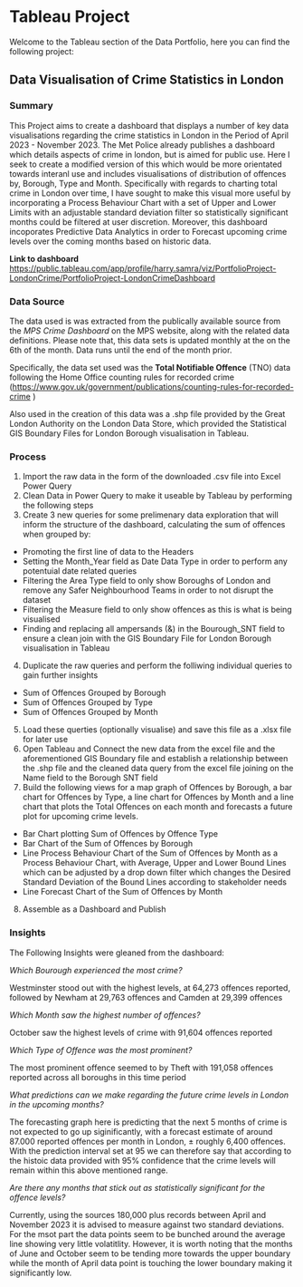 # Tableau Project

Welcome to the Tableau section of the Data Portfolio, here you can find the following project:

## Data Visualisation of Crime Statistics in London

### **Summary**
This Project aims to create a dashboard that displays a number of key data visualisations regarding the crime statistics in London in the Period of April 2023 - November 2023. The Met Police already publishes a dashboard which details aspects of crime in london, but is aimed for public use. Here I seek to create a modified version of this which would be more orientated towards interanl use and includes visualisations of distribution of offences by, Borough, Type and Month. Specifically with regards to charting total crime in London over time, I have sought to make this visual more useful by incorporating a Process Behaviour Chart with a set of Upper and Lower Limits with an adjustable standard deviation filter so statistically significant months could be filtered at user discretion. Moreover, this dashboard incoporates Predictive Data Analytics in order to Forecast upcoming crime levels over the coming months based on historic data.

**Link to dashboard** https://public.tableau.com/app/profile/harry.samra/viz/PortfolioProject-LondonCrime/PortfolioProject-LondonCrimeDashboard

### **Data Source**
The data used is was extracted from the publically available source from the *MPS Crime Dashboard* on the MPS website, along with the related data definitions. Please note that, this data sets is updated monthly at the on the 6th of the month. Data runs until the end of the month prior.

Specifically, the data set used was the **Total Notifiable Offence** (TNO) data following the Home Office counting rules for recorded crime (https://www.gov.uk/government/publications/counting-rules-for-recorded-crime )

Also used in the creation of this data was a .shp file provided by the Great London Authority on the London Data Store, which provided the Statistical GIS Boundary Files for London Borough visualisation in Tableau.

### **Process**

1.	Import the raw data in the form of the downloaded .csv file into Excel Power Query
2.	Clean Data in Power Query to make it useable by Tableau by performing the following steps
3.	Create 3 new queries for some prelimenary data exploration that will inform the structure of the dashboard, calculating the sum of offences when grouped by:
- Promoting the first line of data to the Headers
- Setting the Month_Year field as Date Data Type in order to perform any potentuial date related queries
- Filtering the Area Type field to only show Boroughs of London and remove any Safer Neighbourhood Teams in order to not disrupt the dataset
- Filtering the Measure field to only show offences as this is what is being visualised
- Finding and replacing all ampersands (&) in the Bourough_SNT field to ensure a clean join with the GIS Boundary File for London Borough visualisation in Tableau
4.	Duplicate the raw queries and perform the folliwing individual queries to gain further insights
- Sum of Offences Grouped by Borough
- Sum of Offences Grouped by Type
- Sum of Offences Grouped by Month
5.	Load these querties (optionally visualise) and save this file as a .xlsx file for later use
6.	Open Tableau and Connect the new data from the excel file and the aforementioned GIS Boundary file and establish a relationship between the .shp file and the cleaned data query from the excel file joining on the Name field to the Borough SNT field
7.	Build the following views for a map graph of Offences by Borough, a bar chart for Offences by Type, a line chart for Offences by Month and a line chart that plots the Total Offences on each month and forecasts a future plot for upcoming crime levels.
- Bar Chart plotting Sum of Offences by Offence Type
- Bar Chart of the Sum of Offences by Borough
- Line Process Behaviour Chart of the Sum of Offences by Month as a Process Behaviour Chart, with Average, Upper and Lower Bound Lines which can be adjusted by a drop down filter which changes the Desired Standard Deviation of the Bound Lines according to stakeholder needs
- Line Forecast Chart of the Sum of Offences by Month
8.	Assemble as a Dashboard and Publish

### **Insights**

The Following Insights were gleaned from the dashboard:

*Which Bourough experienced the most crime?*

Westminster stood out with the highest levels, at 64,273 offences reported, followed by Newham at 29,763 offences and Camden at 29,399 offences

*Which Month saw the highest number of offences?*

October saw the highest levels of crime with 91,604 offences reported

*Which Type of Offence was the most prominent?*

The most prominent offence seemed to by Theft with 191,058 offences reported across all boroughs in this time period

*What predictions can we make regarding the future crime levels in London in the upcoming months?*

The forecasting graph here is predicting that the next 5 months of crime is not expected to go up siginificantly, with a forecast estimate of around 87.000 reported offences per month in London, ±	roughly 6,400	offences. With the prediction interval set at 95 we can therefore say that according to the histoic data provided with 95% confidence that the crime levels will remain within this above mentioned range. 

*Are there any months that stick out as statistically significant for the offence levels?*

Currently, using the sources 180,000 plus records between April and November 2023 it is advised to measure against two standard deviations. For the msot part the data points seem to be bunched around the average line showing very little volatitlity. However, it is worth noting that the months of June and October seem to be tending more towards the upper boundary while the month of April data point is touching the lower boundary making it significantly low.




